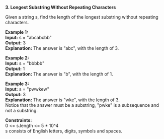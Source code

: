 **3. Longest Substring Without Repeating Characters**

Given a string s, find the length of the longest substring
without repeating characters.

**Example 1:**  
**Input:** s = "abcabcbb"  
**Output:** 3  
**Explanation:** The answer is "abc", with the length of 3.  

**Example 2:**  
**Input:** s = "bbbbb"  
**Output:** 1  
**Explanation:** The answer is "b", with the length of 1.  

**Example 3:**  
**Input:** s = "pwwkew"  
**Output:** 3  
**Explanation:** The answer is "wke", with the length of 3.  
Notice that the answer must be a substring, "pwke" is a subsequence and not a substring.  

**Constraints:**  
0 <= s.length <= 5 * 10^4  
s consists of English letters, digits, symbols and spaces.  